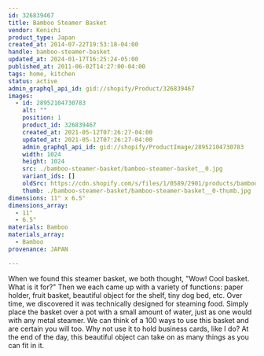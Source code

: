 ```yaml
---
id: 326839467
title: Bamboo Steamer Basket
vendor: Kenichi
product_type: Japan
created_at: 2014-07-22T19:53:18-04:00
handle: bamboo-steamer-basket
updated_at: 2024-01-17T16:25:24-05:00
published_at: 2011-06-02T14:27:00-04:00
tags: home, kitchen
status: active
admin_graphql_api_id: gid://shopify/Product/326839467
images:
  - id: 28952104730783
    alt: ""
    position: 1
    product_id: 326839467
    created_at: 2021-05-12T07:26:27-04:00
    updated_at: 2021-05-12T07:26:27-04:00
    admin_graphql_api_id: gid://shopify/ProductImage/28952104730783
    width: 1024
    height: 1024
    src: ./bamboo-steamer-basket/bamboo-steamer-basket__0.jpg
    variant_ids: []
    oldSrc: https://cdn.shopify.com/s/files/1/0589/2901/products/bamboo.jpg?v=1620818787
    thumb: ./bamboo-steamer-basket/bamboo-steamer-basket__0-thumb.jpg
dimensions: 11" x 6.5"
dimensions_array:
  - 11"
  - 6.5"
materials: Bamboo
materials_array:
  - Bamboo
provenance: JAPAN

---
```


When we found this steamer basket, we both thought, "Wow! Cool basket. What is it for?" Then we each came up with a variety of functions: paper holder, fruit basket, beautiful object for the shelf, tiny dog bed, etc. Over time, we discovered it was technically designed for steaming food. Simply place the basket over a pot with a small amount of water, just as one would with any metal steamer. We can think of a 100 ways to use this basket and are certain you will too. Why not use it to hold business cards, like I do? At the end of the day, this beautiful object can take on as many things as you can fit in it.